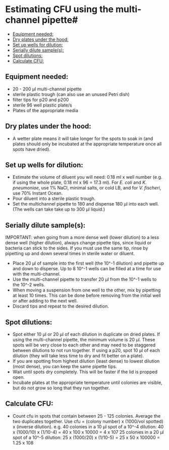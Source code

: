# Estimating CFU using the multi-channel pipette#

- [Equipment needed:](#equipment-needed)
- [Dry plates under the hood:](#dry-plates-under-the-hood)
- [Set up wells for dilution:](#set-up-wells-for-dilution)
- [Serially dilute sample(s):](#serially-dilute-samples)
- [Spot dilutions:](#spot-dilutions)
- [Calculate CFU:](#calculate-cfu)


## Equipment needed:
- 20 - 200 µl multi-channel pipette
- sterile plastic trough (can also use an unused Petri dish)
- filter tips for p20 and p200
- sterile 96 well plastic plate/s
- Plates of the appropriate media

## Dry plates under the hood:
- A wetter plate means it will take longer for the spots to soak in (and plates should only be incubated at the appropriate temperature once all spots have dried).

## Set up wells for dilution:
- Estimate the volume of diluent you will need: 0.18 ml x well number (e.g. if using the whole plate, 0.18 ml x 96 = 17.3 ml).
      For *E. coli* and *K. pneumoniae*, use 1% NaCl, minimal salts, or cold LB, and for *V. fischeri*, use 70% Instant Ocean.
- Pour diluent into a sterile plastic trough.
- Set the multichannel pipette to 180 and dispense 180 µl into each well.
      (The wells can take take up to 300 µl liquid.)

## Serially dilute sample(s):
IMPORTANT: when going from a more dense well (lower dilution) to a less dense well (higher dilution), always change pipette tips, since liquid or bacteria can stick to the sides. If you must use the same tip, rinse by pipetting up and down several times in sterile water or diluent.
- Place 20 µl of sample into the first well (the 10^-1 dilution) and pipette up and down to disperse.
      Up to 8 10^-1 wells can be filled at a time for use with the multi-channel.
- Use the multi-channel pipette to transfer 20 µl from the 10^-1 wells to the 10^-2 wells.
- When moving a suspension from one well to the other, mix by pipetting at least 10 times. This can be done before removing from the initial well or after adding to the next well.
- Discard tips and repeat to the desired dilution.

## Spot dilutions:
- Spot either 10 µl or 20 µl of each dilution in duplicate on dried plates. If using the multi-channel pipette, the minimum volume is 20 µl. These spots will be very close to each other and may need to be staggered between dilutions to not run together. If using a p20, spot 10 µl of each dilution (they will take less time to dry and fit better on a plate).
- If you are spotting from highest dilution (least dense) to lowest dilution (most dense), you can keep the same pipette tips.
- Wait until spots dry completely. This will be faster if the lid is propped open.
- Incubate plates at the appropriate temperature until colonies are visible, but do not grow so long that they run together.

## Calculate CFU:
- Count cfu in spots that contain between 25 - 125 colonies. Average the two duplicates together.
Use cfu = (colony number) x (1000/vol spotted) x (inverse dilution).
     e.g. 40 colonies in a 10 µl spot of a 10^-4 dilution: 40 x (1000/10) x (1/10-4) = 40 x 100 x 10000 = 4 x 107
            25 colonies in a 20 µl spot of a 10^-5 dilution: 25 x (1000/20) x (1/10-5) = 25 x 50 x 100000 = 1.25 x 108
